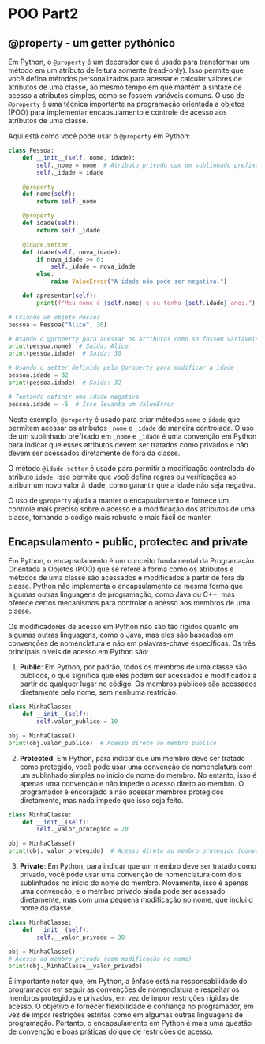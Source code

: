 # POO Part2

## @property - um getter pythônico

Em Python, o `@property` é um decorador que é usado para transformar um método em um atributo de leitura somente (read-only). Isso permite que você defina métodos personalizados para acessar e calcular valores de atributos de uma classe, ao mesmo tempo em que mantém a sintaxe de acesso a atributos simples, como se fossem variáveis comuns. O uso de `@property` é uma técnica importante na programação orientada a objetos (POO) para implementar encapsulamento e controle de acesso aos atributos de uma classe.

Aqui está como você pode usar o `@property` em Python:

```python
class Pessoa:
    def __init__(self, nome, idade):
        self._nome = nome  # Atributo privado com um sublinhado prefixado por convenção
        self._idade = idade

    @property
    def nome(self):
        return self._nome

    @property
    def idade(self):
        return self._idade

    @idade.setter
    def idade(self, nova_idade):
        if nova_idade >= 0:
            self._idade = nova_idade
        else:
            raise ValueError("A idade não pode ser negativa.")

    def apresentar(self):
        print(f"Meu nome é {self.nome} e eu tenho {self.idade} anos.")

# Criando um objeto Pessoa
pessoa = Pessoa("Alice", 30)

# Usando o @property para acessar os atributos como se fossem variáveis
print(pessoa.nome)  # Saída: Alice
print(pessoa.idade)  # Saída: 30

# Usando o setter definido pelo @property para modificar a idade
pessoa.idade = 32
print(pessoa.idade)  # Saída: 32

# Tentando definir uma idade negativa
pessoa.idade = -5  # Isso levanta um ValueError
```

Neste exemplo, `@property` é usado para criar métodos `nome` e `idade` que permitem acessar os atributos `_nome` e `_idade` de maneira controlada. O uso de um sublinhado prefixado em `_nome` e `_idade` é uma convenção em Python para indicar que esses atributos devem ser tratados como privados e não devem ser acessados diretamente de fora da classe.

O método `@idade.setter` é usado para permitir a modificação controlada do atributo `idade`. Isso permite que você defina regras ou verificações ao atribuir um novo valor à idade, como garantir que a idade não seja negativa.

O uso de `@property` ajuda a manter o encapsulamento e fornece um controle mais preciso sobre o acesso e a modificação dos atributos de uma classe, tornando o código mais robusto e mais fácil de manter.

## Encapsulamento - public, protectec and private

Em Python, o encapsulamento é um conceito fundamental da Programação Orientada a Objetos (POO) que se refere à forma como os atributos e métodos de uma classe são acessados e modificados a partir de fora da classe. Python não implementa o encapsulamento da mesma forma que algumas outras linguagens de programação, como Java ou C++, mas oferece certos mecanismos para controlar o acesso aos membros de uma classe.

Os modificadores de acesso em Python não são tão rígidos quanto em algumas outras linguagens, como o Java, mas eles são baseados em convenções de nomenclatura e não em palavras-chave específicas. Os três principais níveis de acesso em Python são:

1. **Public**: Em Python, por padrão, todos os membros de uma classe são públicos, o que significa que eles podem ser acessados e modificados a partir de qualquer lugar no código. Os membros públicos são acessados diretamente pelo nome, sem nenhuma restrição.

```python
class MinhaClasse:
    def __init__(self):
        self.valor_publico = 10

obj = MinhaClasse()
print(obj.valor_publico)  # Acesso direto ao membro público
```

2. **Protected**: Em Python, para indicar que um membro deve ser tratado como protegido, você pode usar uma convenção de nomenclatura com um sublinhado simples no início do nome do membro. No entanto, isso é apenas uma convenção e não impede o acesso direto ao membro. O programador é encorajado a não acessar membros protegidos diretamente, mas nada impede que isso seja feito.

```python
class MinhaClasse:
    def __init__(self):
        self._valor_protegido = 20

obj = MinhaClasse()
print(obj._valor_protegido)  # Acesso direto ao membro protegido (convenção)
```

3. **Private**: Em Python, para indicar que um membro deve ser tratado como privado, você pode usar uma convenção de nomenclatura com dois sublinhados no início do nome do membro. Novamente, isso é apenas uma convenção, e o membro privado ainda pode ser acessado diretamente, mas com uma pequena modificação no nome, que inclui o nome da classe.

```python
class MinhaClasse:
    def __init__(self):
        self.__valor_privado = 30

obj = MinhaClasse()
# Acesso ao membro privado (com modificação no nome)
print(obj._MinhaClasse__valor_privado)
```

É importante notar que, em Python, a ênfase está na responsabilidade do programador em seguir as convenções de nomenclatura e respeitar os membros protegidos e privados, em vez de impor restrições rígidas de acesso. O objetivo é fornecer flexibilidade e confiança no programador, em vez de impor restrições estritas como em algumas outras linguagens de programação. Portanto, o encapsulamento em Python é mais uma questão de convenção e boas práticas do que de restrições de acesso.
